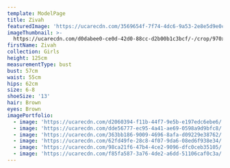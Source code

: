 ```yaml
---
template: ModelPage
title: Zivah
featuredImage: 'https://ucarecdn.com/3569654f-7f74-4dc6-9a53-2e8e5d9e0c2d/'
imageThumbnail: >-
  https://ucarecdn.com/d0dabee0-ce0d-42d0-88cc-d2b00b1c3bcf/-/crop/970x1113/210,0/-/preview/
firstName: Zivah
collection: Girls
height: 125cm
measurementType: bust
bust: 57cm
waist: 55cm
hips: 62cm
size: 6-8
shoeSize: '13'
hair: Brown
eyes: Brown
imagePortfolio:
  - image: 'https://ucarecdn.com/d2060394-f11b-44f7-9e5b-e197edc6ebe6/'
  - image: 'https://ucarecdn.com/dde56777-ec95-4a41-ae69-0598a9d9bfc8/'
  - image: 'https://ucarecdn.com/363bb186-9009-4696-8afa-d09229e38762/'
  - image: 'https://ucarecdn.com/62fd49fe-28c8-4f07-9da6-08ed6f938e34/'
  - image: 'https://ucarecdn.com/98ca21f6-47b4-4ce2-9096-dfc0ceb35105/'
  - image: 'https://ucarecdn.com/f85fa587-3a76-4de2-a6dd-51106caf0c3a/'
---
```


